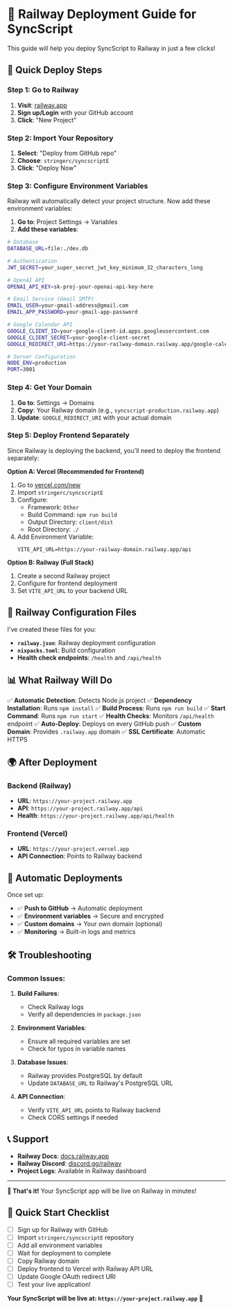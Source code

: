 # 🚂 Railway Deployment Guide for SyncScript

This guide will help you deploy SyncScript to Railway in just a few clicks!

## 🎯 Quick Deploy Steps

### Step 1: Go to Railway
1. **Visit**: [railway.app](https://railway.app)
2. **Sign up/Login** with your GitHub account
3. **Click**: "New Project"

### Step 2: Import Your Repository
1. **Select**: "Deploy from GitHub repo"
2. **Choose**: `stringerc/syncscriptE`
3. **Click**: "Deploy Now"

### Step 3: Configure Environment Variables
Railway will automatically detect your project structure. Now add these environment variables:

1. **Go to**: Project Settings → Variables
2. **Add these variables**:

```bash
# Database
DATABASE_URL=file:./dev.db

# Authentication
JWT_SECRET=your_super_secret_jwt_key_minimum_32_characters_long

# OpenAI API
OPENAI_API_KEY=sk-proj-your-openai-api-key-here

# Email Service (Gmail SMTP)
EMAIL_USER=your-gmail-address@gmail.com
EMAIL_APP_PASSWORD=your-gmail-app-password

# Google Calendar API
GOOGLE_CLIENT_ID=your-google-client-id.apps.googleusercontent.com
GOOGLE_CLIENT_SECRET=your-google-client-secret
GOOGLE_REDIRECT_URI=https://your-railway-domain.railway.app/google-calendar

# Server Configuration
NODE_ENV=production
PORT=3001
```

### Step 4: Get Your Domain
1. **Go to**: Settings → Domains
2. **Copy**: Your Railway domain (e.g., `syncscript-production.railway.app`)
3. **Update**: `GOOGLE_REDIRECT_URI` with your actual domain

### Step 5: Deploy Frontend Separately
Since Railway is deploying the backend, you'll need to deploy the frontend separately:

**Option A: Vercel (Recommended for Frontend)**
1. Go to [vercel.com/new](https://vercel.com/new)
2. Import `stringerc/syncscriptE`
3. Configure:
   - Framework: `Other`
   - Build Command: `npm run build`
   - Output Directory: `client/dist`
   - Root Directory: `./`
4. Add Environment Variable:
   ```
   VITE_API_URL=https://your-railway-domain.railway.app/api
   ```

**Option B: Railway (Full Stack)**
1. Create a second Railway project
2. Configure for frontend deployment
3. Set `VITE_API_URL` to your backend URL

## 🔧 Railway Configuration Files

I've created these files for you:

- **`railway.json`**: Railway deployment configuration
- **`nixpacks.toml`**: Build configuration
- **Health check endpoints**: `/health` and `/api/health`

## 📊 What Railway Will Do

✅ **Automatic Detection**: Detects Node.js project
✅ **Dependency Installation**: Runs `npm install`
✅ **Build Process**: Runs `npm run build`
✅ **Start Command**: Runs `npm run start`
✅ **Health Checks**: Monitors `/api/health` endpoint
✅ **Auto-Deploy**: Deploys on every GitHub push
✅ **Custom Domain**: Provides `.railway.app` domain
✅ **SSL Certificate**: Automatic HTTPS

## 🌍 After Deployment

### Backend (Railway)
- **URL**: `https://your-project.railway.app`
- **API**: `https://your-project.railway.app/api`
- **Health**: `https://your-project.railway.app/api/health`

### Frontend (Vercel)
- **URL**: `https://your-project.vercel.app`
- **API Connection**: Points to Railway backend

## 🔄 Automatic Deployments

Once set up:
- ✅ **Push to GitHub** → Automatic deployment
- ✅ **Environment variables** → Secure and encrypted
- ✅ **Custom domains** → Your own domain (optional)
- ✅ **Monitoring** → Built-in logs and metrics

## 🛠️ Troubleshooting

### Common Issues:

1. **Build Failures**:
   - Check Railway logs
   - Verify all dependencies in `package.json`

2. **Environment Variables**:
   - Ensure all required variables are set
   - Check for typos in variable names

3. **Database Issues**:
   - Railway provides PostgreSQL by default
   - Update `DATABASE_URL` to Railway's PostgreSQL URL

4. **API Connection**:
   - Verify `VITE_API_URL` points to Railway backend
   - Check CORS settings if needed

## 📞 Support

- **Railway Docs**: [docs.railway.app](https://docs.railway.app)
- **Railway Discord**: [discord.gg/railway](https://discord.gg/railway)
- **Project Logs**: Available in Railway dashboard

---

**🎉 That's it!** Your SyncScript app will be live on Railway in minutes!

## 🚀 Quick Start Checklist

- [ ] Sign up for Railway with GitHub
- [ ] Import `stringerc/syncscriptE` repository
- [ ] Add all environment variables
- [ ] Wait for deployment to complete
- [ ] Copy Railway domain
- [ ] Deploy frontend to Vercel with Railway API URL
- [ ] Update Google OAuth redirect URI
- [ ] Test your live application!

**Your SyncScript will be live at: `https://your-project.railway.app`** 🎉
